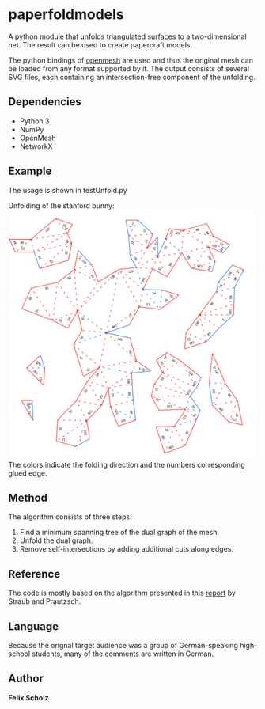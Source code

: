 # paperfoldmodels
A python module that unfolds triangulated surfaces to a two-dimensional net. The result can be used to create papercraft models. 

The python bindings of [openmesh](http://www.openmesh.org) are used and thus the original mesh can be loaded from any format supported by it.
The output consists of several SVG files, each containing an intersection-free component of the unfolding.

## Dependencies
* Python 3
* NumPy
* OpenMesh
* NetworkX

## Example
The usage is shown in testUnfold.py

Unfolding of the stanford bunny:
![bunny](bunnyReduced.svg)
The colors indicate the folding direction and the numbers corresponding glued edge.

## Method
The algorithm consists of three steps:

1. Find a minimum spanning tree of the dual graph of the mesh.
2. Unfold the dual graph.
3. Remove self-intersections by adding additional cuts along edges. 

## Reference
The code is mostly based on the algorithm presented in this [report](https://geom.ivd.kit.edu/downloads/proj-paper-models_cut_out_sheets.pdf) by Straub and Prautzsch.

## Language
Because the orignal target audience was a group of German-speaking high-school students, many of the comments are written in German.

## Author
**Felix Scholz**
